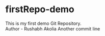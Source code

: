 # firstRepo-demo
This is my first demo Git Repository.
<br>
Author - Rushabh Akolia
Another commit line
